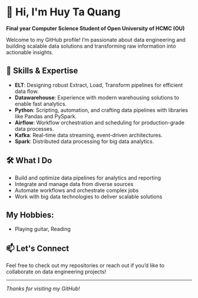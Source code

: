 # 👋 Hi, I'm Huy Ta Quang 

**Final year Computer Science Student of Open University of HCMC (OU)**

Welcome to my GitHub profile! I’m passionate about data engineering and building scalable data solutions and transforming raw information into actionable insights.

## 🚀 Skills & Expertise

- **ELT**: Designing robust Extract, Load, Transform pipelines for efficient data flow.
- **Datawarehouse**: Experience with modern warehousing solutions to enable fast analytics.
- **Python**: Scripting, automation, and crafting data pipelines with libraries like Pandas and PySpark.
- **Airflow**: Workflow orchestration and scheduling for production-grade data processes.
- **Kafka**: Real-time data streaming, event-driven architectures.
- **Spark**: Distributed data processing for big data analytics.

## 🛠️ What I Do

- Build and optimize data pipelines for analytics and reporting
- Integrate and manage data from diverse sources
- Automate workflows and orchestrate complex jobs
- Work with big data technologies to deliver scalable solutions
  
## My Hobbies:
- Playing guitar, Reading

## 📫 Let's Connect

Feel free to check out my repositories or reach out if you’d like to collaborate on data engineering projects!

---

*Thanks for visiting my GitHub!*
